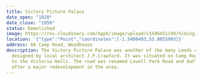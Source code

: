 ```yaml
---
title: Victory Picture Palace
date_open: "1920"
date_close: "1959"
status: Demolished
image: https://res.cloudinary.com/hpph/image/upload/v1596451149/hidinginplainsight/victorypalacetheatre.svg
location: '{"type":"Point","coordinates":[-1.5400493,53.8055993]}'
address: 68 Camp Road, Woodhouse
description: The Victory Picture Palace was another of the many Leeds cinemas
  designed by local architect J.P.Crawford. It was situated on Camp Road, next
  to the Victoria Halls. The road was renamed Lovell Park Road and Oatlands Lane
  after a major redevelopment in the area.
---
```

